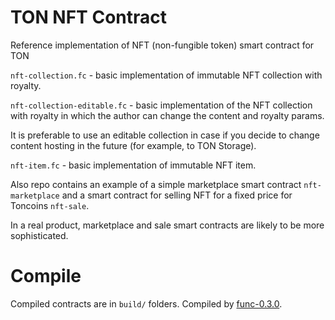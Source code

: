 # TON NFT Contract

Reference implementation of NFT (non-fungible token) smart contract for TON

`nft-collection.fc` - basic implementation of immutable NFT collection with royalty.

`nft-collection-editable.fc` - basic implementation of the NFT collection with royalty in which the author can change the content and royalty params.

It is preferable to use an editable collection in case if you decide to change content hosting in the future (for example, to TON Storage).

`nft-item.fc` - basic implementation of immutable NFT item.

Also repo contains an example of a simple marketplace smart contract `nft-marketplace` and a smart contract for selling NFT for a fixed price for Toncoins `nft-sale`.

In a real product, marketplace and sale smart contracts are likely to be more sophisticated.

# Compile

Compiled contracts are in `build/` folders. Compiled by [func-0.3.0](https://github.com/ton-blockchain/ton/releases/tag/func-0.3.0).